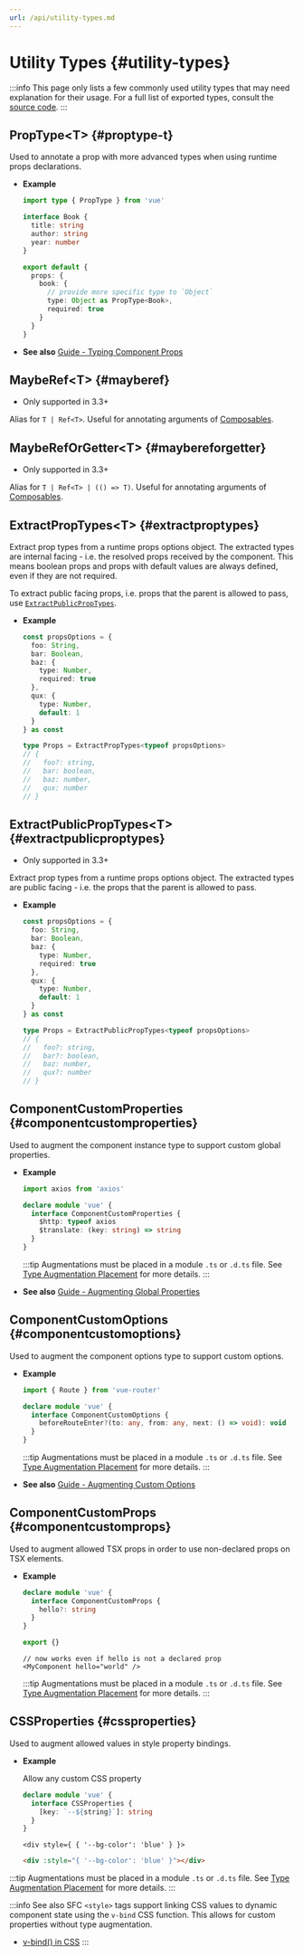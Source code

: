 ```yaml
---
url: /api/utility-types.md
---
```

# Utility Types {#utility-types}

:::info
This page only lists a few commonly used utility types that may need explanation for their usage. For a full list of exported types, consult the [source code](https://github.com/vuejs/core/blob/main/packages/runtime-core/src/index.ts#L131).
:::

## PropType\<T> {#proptype-t}

Used to annotate a prop with more advanced types when using runtime props declarations.

- **Example**

  ```ts
  import type { PropType } from 'vue'

  interface Book {
    title: string
    author: string
    year: number
  }

  export default {
    props: {
      book: {
        // provide more specific type to `Object`
        type: Object as PropType<Book>,
        required: true
      }
    }
  }
  ```

- **See also** [Guide - Typing Component Props](/guide/typescript/options-api#typing-component-props)

## MaybeRef\<T> {#mayberef}

- Only supported in 3.3+

Alias for `T | Ref<T>`. Useful for annotating arguments of [Composables](/guide/reusability/composables.html).

## MaybeRefOrGetter\<T> {#maybereforgetter}

- Only supported in 3.3+

Alias for `T | Ref<T> | (() => T)`. Useful for annotating arguments of [Composables](/guide/reusability/composables.html).

## ExtractPropTypes\<T> {#extractproptypes}

Extract prop types from a runtime props options object. The extracted types are internal facing - i.e. the resolved props received by the component. This means boolean props and props with default values are always defined, even if they are not required.

To extract public facing props, i.e. props that the parent is allowed to pass, use [`ExtractPublicPropTypes`](#extractpublicproptypes).

- **Example**

  ```ts
  const propsOptions = {
    foo: String,
    bar: Boolean,
    baz: {
      type: Number,
      required: true
    },
    qux: {
      type: Number,
      default: 1
    }
  } as const

  type Props = ExtractPropTypes<typeof propsOptions>
  // {
  //   foo?: string,
  //   bar: boolean,
  //   baz: number,
  //   qux: number
  // }
  ```

## ExtractPublicPropTypes\<T> {#extractpublicproptypes}

- Only supported in 3.3+

Extract prop types from a runtime props options object. The extracted types are public facing - i.e. the props that the parent is allowed to pass.

- **Example**

  ```ts
  const propsOptions = {
    foo: String,
    bar: Boolean,
    baz: {
      type: Number,
      required: true
    },
    qux: {
      type: Number,
      default: 1
    }
  } as const

  type Props = ExtractPublicPropTypes<typeof propsOptions>
  // {
  //   foo?: string,
  //   bar?: boolean,
  //   baz: number,
  //   qux?: number
  // }
  ```

## ComponentCustomProperties {#componentcustomproperties}

Used to augment the component instance type to support custom global properties.

- **Example**

  ```ts
  import axios from 'axios'

  declare module 'vue' {
    interface ComponentCustomProperties {
      $http: typeof axios
      $translate: (key: string) => string
    }
  }
  ```

  :::tip
  Augmentations must be placed in a module `.ts` or `.d.ts` file. See [Type Augmentation Placement](/guide/typescript/options-api#augmenting-global-properties) for more details.
  :::

- **See also** [Guide - Augmenting Global Properties](/guide/typescript/options-api#augmenting-global-properties)

## ComponentCustomOptions {#componentcustomoptions}

Used to augment the component options type to support custom options.

- **Example**

  ```ts
  import { Route } from 'vue-router'

  declare module 'vue' {
    interface ComponentCustomOptions {
      beforeRouteEnter?(to: any, from: any, next: () => void): void
    }
  }
  ```

  :::tip
  Augmentations must be placed in a module `.ts` or `.d.ts` file. See [Type Augmentation Placement](/guide/typescript/options-api#augmenting-global-properties) for more details.
  :::

- **See also** [Guide - Augmenting Custom Options](/guide/typescript/options-api#augmenting-custom-options)

## ComponentCustomProps {#componentcustomprops}

Used to augment allowed TSX props in order to use non-declared props on TSX elements.

- **Example**

  ```ts
  declare module 'vue' {
    interface ComponentCustomProps {
      hello?: string
    }
  }

  export {}
  ```

  ```tsx
  // now works even if hello is not a declared prop
  <MyComponent hello="world" />
  ```

  :::tip
  Augmentations must be placed in a module `.ts` or `.d.ts` file. See [Type Augmentation Placement](/guide/typescript/options-api#augmenting-global-properties) for more details.
  :::

## CSSProperties {#cssproperties}

Used to augment allowed values in style property bindings.

- **Example**

  Allow any custom CSS property

  ```ts
  declare module 'vue' {
    interface CSSProperties {
      [key: `--${string}`]: string
    }
  }
  ```

  ```tsx
  <div style={ { '--bg-color': 'blue' } }>
  ```

  ```html
  <div :style="{ '--bg-color': 'blue' }"></div>
  ```

:::tip
Augmentations must be placed in a module `.ts` or `.d.ts` file. See [Type Augmentation Placement](/guide/typescript/options-api#augmenting-global-properties) for more details.
:::

:::info See also
SFC `<style>` tags support linking CSS values to dynamic component state using the `v-bind` CSS function. This allows for custom properties without type augmentation.

- [v-bind() in CSS](/api/sfc-css-features#v-bind-in-css)
  :::
